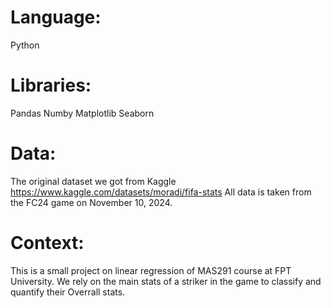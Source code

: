 # Language:
Python
# Libraries:
Pandas
Numby
Matplotlib
Seaborn
# Data:
The original dataset we got from Kaggle
https://www.kaggle.com/datasets/moradi/fifa-stats
All data is taken from the FC24 game on November 10, 2024.
# Context:
This is a small project on linear regression of MAS291 course at FPT University.
We rely on the main stats of a striker in the game to classify and quantify their Overrall stats.

